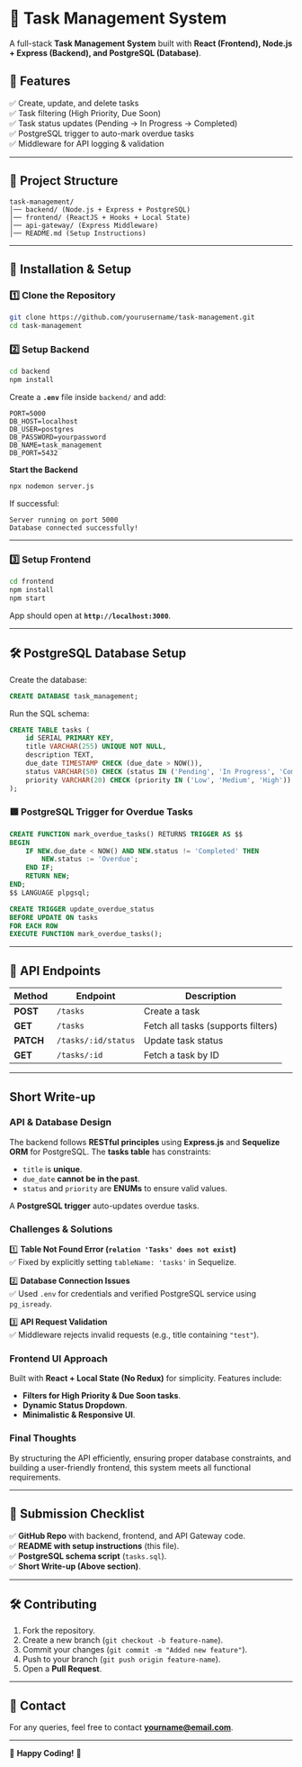 # 📝 Task Management System

A full-stack **Task Management System** built with **React (Frontend), Node.js + Express (Backend), and PostgreSQL (Database)**.

## 🚀 Features
✅ Create, update, and delete tasks  
✅ Task filtering (High Priority, Due Soon)  
✅ Task status updates (Pending → In Progress → Completed)  
✅ PostgreSQL trigger to auto-mark overdue tasks  
✅ Middleware for API logging & validation  

---

## 📂 Project Structure
```
task-management/
│── backend/ (Node.js + Express + PostgreSQL)
│── frontend/ (ReactJS + Hooks + Local State)
│── api-gateway/ (Express Middleware)
│── README.md (Setup Instructions)
```

---

## 🔧 Installation & Setup

### **1️⃣ Clone the Repository**
```sh
git clone https://github.com/yourusername/task-management.git
cd task-management
```

### **2️⃣ Setup Backend**
```sh
cd backend
npm install
```

Create a **`.env`** file inside `backend/` and add:
```env
PORT=5000
DB_HOST=localhost
DB_USER=postgres
DB_PASSWORD=yourpassword
DB_NAME=task_management
DB_PORT=5432
```

**Start the Backend**
```sh
npx nodemon server.js
```
If successful:
```
Server running on port 5000
Database connected successfully!
```

---

### **3️⃣ Setup Frontend**
```sh
cd frontend
npm install
npm start
```
App should open at **`http://localhost:3000`**.

---

## 🛠️ PostgreSQL Database Setup

Create the database:
```sql
CREATE DATABASE task_management;
```

Run the SQL schema:
```sql
CREATE TABLE tasks (
    id SERIAL PRIMARY KEY,
    title VARCHAR(255) UNIQUE NOT NULL,
    description TEXT,
    due_date TIMESTAMP CHECK (due_date > NOW()),
    status VARCHAR(50) CHECK (status IN ('Pending', 'In Progress', 'Completed')) DEFAULT 'Pending',
    priority VARCHAR(20) CHECK (priority IN ('Low', 'Medium', 'High')) DEFAULT 'Medium'
);
```

### **🟥 PostgreSQL Trigger for Overdue Tasks**
```sql
CREATE FUNCTION mark_overdue_tasks() RETURNS TRIGGER AS $$
BEGIN
    IF NEW.due_date < NOW() AND NEW.status != 'Completed' THEN
        NEW.status := 'Overdue';
    END IF;
    RETURN NEW;
END;
$$ LANGUAGE plpgsql;

CREATE TRIGGER update_overdue_status
BEFORE UPDATE ON tasks
FOR EACH ROW
EXECUTE FUNCTION mark_overdue_tasks();
```

---

## 🔗 API Endpoints

| Method | Endpoint            | Description |
|--------|---------------------|-------------|
| **POST** | `/tasks` | Create a task |
| **GET**  | `/tasks` | Fetch all tasks (supports filters) |
| **PATCH** | `/tasks/:id/status` | Update task status |
| **GET**  | `/tasks/:id` | Fetch a task by ID |

---

##  **Short Write-up**
### **API & Database Design**
The backend follows **RESTful principles** using **Express.js** and **Sequelize ORM** for PostgreSQL. The **tasks table** has constraints:
- `title` is **unique**.
- `due_date` **cannot be in the past**.
- `status` and `priority` are **ENUMs** to ensure valid values.

A **PostgreSQL trigger** auto-updates overdue tasks.

### **Challenges & Solutions**
1️⃣ **Table Not Found Error (`relation 'Tasks' does not exist`)**  
✅ Fixed by explicitly setting `tableName: 'tasks'` in Sequelize.  

2️⃣ **Database Connection Issues**  
✅ Used `.env` for credentials and verified PostgreSQL service using `pg_isready`.  

3️⃣ **API Request Validation**  
✅ Middleware rejects invalid requests (e.g., title containing `"test"`).  

### **Frontend UI Approach**
Built with **React + Local State (No Redux)** for simplicity. Features include:
- **Filters for High Priority & Due Soon tasks**.
- **Dynamic Status Dropdown**.
- **Minimalistic & Responsive UI**.

### **Final Thoughts**
By structuring the API efficiently, ensuring proper database constraints, and building a user-friendly frontend, this system meets all functional requirements.

---

## 📌 **Submission Checklist**
✅ **GitHub Repo** with backend, frontend, and API Gateway code.  
✅ **README with setup instructions** (this file).  
✅ **PostgreSQL schema script** (`tasks.sql`).  
✅ **Short Write-up (Above section)**.  

---

## 🛠️ **Contributing**
1. Fork the repository.
2. Create a new branch (`git checkout -b feature-name`).
3. Commit your changes (`git commit -m "Added new feature"`).
4. Push to your branch (`git push origin feature-name`).
5. Open a **Pull Request**.

---

## 📧 Contact
For any queries, feel free to contact **yourname@email.com**.

---

🚀 **Happy Coding!** 🎯

